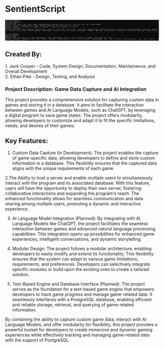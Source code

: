 # SentientScript
![Alt Text](sstxt.png)
## Created By:
<p>1. Jack Cooper - Code, System Design, Documentation, Maintainence, and Overall Development <br> 2. Ethan Pike - Design, Testing, and Analysis </p>

### Project Description: Game Data Capture and AI Integration

<p>This project provides a comprehensive solution for capturing custom data in games and storing it in a database. It aims to facilitate the interaction between games and AI Language Models, such as ChatGPT, by leveraging a digital program to save game states. The project offers modularity, allowing developers to customize and adapt it to fit the specific limitations, needs, and desires of their games.</p>

## Key Features:

1. Custom Data Capture (In Development): The project enables the capture of game-specific data, allowing developers to define and store custom information in a database. This flexibility ensures that the captured data aligns with the unique requirements of each game.

2.The Ability to host a server and enable multiple users to simultaneously interact with the program and its associated database. With this feature, users will have the opportunity to deploy their own server, fostering collaborative interactions and expanding the program's reach. The enhanced functionality allows for seamless communication and data sharing among multiple users, promoting a dynamic and interactive experience.

3. AI Language Model Integration (Planned): By integrating with AI Language Models like ChatGPT, the project facilitates the seamless interaction between games and advanced natural language processing capabilities. This integration opens up possibilities for enhanced game experiences, intelligent conversations, and dynamic storytelling.

4. Modular Design: The project follows a modular architecture, enabling developers to easily modify and extend its functionality. This flexibility ensures that the system can adapt to various game limitations, requirements, and preferences. Developers can selectively integrate specific modules or build upon the existing ones to create a tailored solution.

5. Text-Based Engine and Database Interface (Planned): The project serves as the foundation for a text-based game engine that empowers developers to track game progress and manage game-related data. It seamlessly interfaces with a PostgreSQL database, enabling efficient and reliable storage, retrieval, and querying of game-related information.


By combining the ability to capture custom game data, interact with AI Language Models, and offer modularity for flexibility, this project provides a powerful toolset for developers to create immersive and dynamic gaming experiences while effectively tracking and managing game-related data with the support of PostgreSQL.
